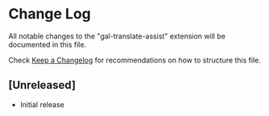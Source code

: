 # Change Log

All notable changes to the "gal-translate-assist" extension will be documented in this file.

Check [Keep a Changelog](http://keepachangelog.com/) for recommendations on how to structure this file.

## [Unreleased]

- Initial release